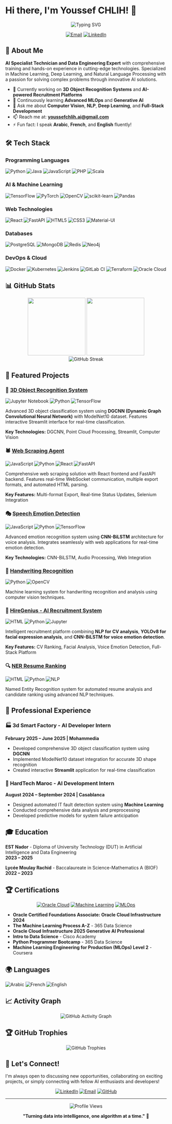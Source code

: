 # Hi there, I'm Youssef CHLIH! 👋

<div align="center">
  <img src="https://readme-typing-svg.herokuapp.com/?lines=AI+Specialist+Technician;Data+Engineering+Expert;Machine+Learning+Enthusiast;Full-Stack+Developer&font=Fira%20Code&center=true&width=380&height=50&duration=4000&pause=1000" alt="Typing SVG">
</div>

<div align="center">
  
[![Email](https://img.shields.io/badge/Email-youssefchlih.ai@gmail.com-red?style=flat-square&logo=gmail&logoColor=white)](mailto:youssefchlih.ai@gmail.com)
[![LinkedIn](https://img.shields.io/badge/LinkedIn-Youssef%20CHLIH-blue?style=flat-square&logo=linkedin&logoColor=white)](https://linkedin.com/in/youssef-chlih)

</div>

## 🎯 About Me

**AI Specialist Technician and Data Engineering Expert** with comprehensive training and hands-on experience in cutting-edge technologies. Specialized in Machine Learning, Deep Learning, and Natural Language Processing with a passion for solving complex problems through innovative AI solutions.

- 🔭 Currently working on **3D Object Recognition Systems** and **AI-powered Recruitment Platforms**
- 🌱 Continuously learning **Advanced MLOps** and **Generative AI**
- 💬 Ask me about **Computer Vision**, **NLP**, **Deep Learning**, and **Full-Stack Development**
- 📫 Reach me at: **youssefchlih.ai@gmail.com**
- ⚡ Fun fact: I speak **Arabic**, **French**, and **English** fluently!

## 🛠️ Tech Stack

### Programming Languages
![Python](https://img.shields.io/badge/Python-3776AB?style=for-the-badge&logo=python&logoColor=white)
![Java](https://img.shields.io/badge/Java-ED8B00?style=for-the-badge&logo=java&logoColor=white)
![JavaScript](https://img.shields.io/badge/JavaScript-F7DF1E?style=for-the-badge&logo=javascript&logoColor=black)
![PHP](https://img.shields.io/badge/PHP-777BB4?style=for-the-badge&logo=php&logoColor=white)
![Scala](https://img.shields.io/badge/Scala-DC322F?style=for-the-badge&logo=scala&logoColor=white)

### AI & Machine Learning
![TensorFlow](https://img.shields.io/badge/TensorFlow-FF6F00?style=for-the-badge&logo=tensorflow&logoColor=white)
![PyTorch](https://img.shields.io/badge/PyTorch-EE4C2C?style=for-the-badge&logo=pytorch&logoColor=white)
![OpenCV](https://img.shields.io/badge/OpenCV-27338e?style=for-the-badge&logo=opencv&logoColor=white)
![scikit-learn](https://img.shields.io/badge/scikit--learn-F7931E?style=for-the-badge&logo=scikit-learn&logoColor=white)
![Pandas](https://img.shields.io/badge/Pandas-2C2D72?style=for-the-badge&logo=pandas&logoColor=white)

### Web Technologies
![React](https://img.shields.io/badge/React-20232A?style=for-the-badge&logo=react&logoColor=61DAFB)
![FastAPI](https://img.shields.io/badge/FastAPI-005571?style=for-the-badge&logo=fastapi)
![HTML5](https://img.shields.io/badge/HTML5-E34F26?style=for-the-badge&logo=html5&logoColor=white)
![CSS3](https://img.shields.io/badge/CSS3-1572B6?style=for-the-badge&logo=css3&logoColor=white)
![Material-UI](https://img.shields.io/badge/Material--UI-0081CB?style=for-the-badge&logo=mui&logoColor=white)

### Databases
![PostgreSQL](https://img.shields.io/badge/PostgreSQL-316192?style=for-the-badge&logo=postgresql&logoColor=white)
![MongoDB](https://img.shields.io/badge/MongoDB-4EA94B?style=for-the-badge&logo=mongodb&logoColor=white)
![Redis](https://img.shields.io/badge/Redis-DC382D?style=for-the-badge&logo=redis&logoColor=white)
![Neo4j](https://img.shields.io/badge/Neo4j-008CC1?style=for-the-badge&logo=neo4j&logoColor=white)

### DevOps & Cloud
![Docker](https://img.shields.io/badge/Docker-2496ED?style=for-the-badge&logo=docker&logoColor=white)
![Kubernetes](https://img.shields.io/badge/Kubernetes-326ce5?style=for-the-badge&logo=kubernetes&logoColor=white)
![Jenkins](https://img.shields.io/badge/Jenkins-D24939?style=for-the-badge&logo=jenkins&logoColor=white)
![GitLab CI](https://img.shields.io/badge/GitLab%20CI-FC6D26?style=for-the-badge&logo=gitlab&logoColor=white)
![Terraform](https://img.shields.io/badge/Terraform-7B42BC?style=for-the-badge&logo=terraform&logoColor=white)
![Oracle Cloud](https://img.shields.io/badge/Oracle%20Cloud-F80000?style=for-the-badge&logo=oracle&logoColor=white)

## 📊 GitHub Stats

<div align="center">
  <img height="180em" src="https://github-readme-stats.vercel.app/api?username=YoussefChlih&show_icons=true&theme=radical&include_all_commits=true&count_private=true"/>
  <img height="180em" src="https://github-readme-stats.vercel.app/api/top-langs/?username=YoussefChlih&layout=compact&langs_count=8&theme=radical"/>
</div>

<div align="center">
  <img src="https://github-readme-streak-stats.herokuapp.com/?user=YoussefChlih&theme=radical" alt="GitHub Streak"/>
</div>

## 🚀 Featured Projects

### 🎯 [3D Object Recognition System](https://github.com/YoussefChlih/3d-obj-rec)
![Jupyter Notebook](https://img.shields.io/badge/Jupyter-F37626?style=flat-square&logo=jupyter&logoColor=white)
![Python](https://img.shields.io/badge/Python-3776AB?style=flat-square&logo=python&logoColor=white)
![TensorFlow](https://img.shields.io/badge/TensorFlow-FF6F00?style=flat-square&logo=tensorflow&logoColor=white)

Advanced 3D object classification system using **DGCNN (Dynamic Graph Convolutional Neural Network)** with ModelNet10 dataset. Features interactive Streamlit interface for real-time classification.

**Key Technologies:** DGCNN, Point Cloud Processing, Streamlit, Computer Vision

### 🕷️ [Web Scraping Agent](https://github.com/YoussefChlih/web_scraping_agent)
![JavaScript](https://img.shields.io/badge/JavaScript-F7DF1E?style=flat-square&logo=javascript&logoColor=black)
![Python](https://img.shields.io/badge/Python-3776AB?style=flat-square&logo=python&logoColor=white)
![React](https://img.shields.io/badge/React-61DAFB?style=flat-square&logo=react&logoColor=black)
![FastAPI](https://img.shields.io/badge/FastAPI-005571?style=flat-square&logo=fastapi)

Comprehensive web scraping solution with React frontend and FastAPI backend. Features real-time WebSocket communication, multiple export formats, and automated HTML parsing.

**Key Features:** Multi-format Export, Real-time Status Updates, Selenium Integration

### 🎭 [Speech Emotion Detection](https://github.com/YoussefChlih/Speech_emotion_detection)
![JavaScript](https://img.shields.io/badge/JavaScript-F7DF1E?style=flat-square&logo=javascript&logoColor=black)
![Python](https://img.shields.io/badge/Python-3776AB?style=flat-square&logo=python&logoColor=white)
![TensorFlow](https://img.shields.io/badge/TensorFlow-FF6F00?style=flat-square&logo=tensorflow&logoColor=white)

Advanced emotion recognition system using **CNN-BiLSTM** architecture for voice analysis. Integrates seamlessly with web applications for real-time emotion detection.

**Key Technologies:** CNN-BiLSTM, Audio Processing, Web Integration

### 🎨 [Handwriting Recognition](https://github.com/YoussefChlih/Handwriting)
![Python](https://img.shields.io/badge/Python-3776AB?style=flat-square&logo=python&logoColor=white)
![OpenCV](https://img.shields.io/badge/OpenCV-27338e?style=flat-square&logo=opencv&logoColor=white)

Machine learning system for handwriting recognition and analysis using computer vision techniques.

### 💼 [HireGenius - AI Recruitment System](https://github.com/YoussefChlih/Cv-Ranking)
![HTML](https://img.shields.io/badge/HTML5-E34F26?style=flat-square&logo=html5&logoColor=white)
![Python](https://img.shields.io/badge/Python-3776AB?style=flat-square&logo=python&logoColor=white)
![Jupyter](https://img.shields.io/badge/Jupyter-F37626?style=flat-square&logo=jupyter&logoColor=white)

Intelligent recruitment platform combining **NLP for CV analysis**, **YOLOv8 for facial expression analysis**, and **CNN-BiLSTM for voice emotion detection**.

**Key Features:** CV Ranking, Facial Analysis, Voice Emotion Detection, Full-Stack Platform

### 🔍 [NER Resume Ranking](https://github.com/YoussefChlih/ner_resume_ranking)
![HTML](https://img.shields.io/badge/HTML5-E34F26?style=flat-square&logo=html5&logoColor=white)
![Python](https://img.shields.io/badge/Python-3776AB?style=flat-square&logo=python&logoColor=white)
![NLP](https://img.shields.io/badge/NLP-4EA94B?style=flat-square&logo=nlp&logoColor=white)

Named Entity Recognition system for automated resume analysis and candidate ranking using advanced NLP techniques.

## 💼 Professional Experience

### 🏭 **3d Smart Factory** - AI Developer Intern
**February 2025 – June 2025 | Mohammedia**
- Developed comprehensive 3D object classification system using **DGCNN**
- Implemented ModelNet10 dataset integration for accurate 3D shape recognition
- Created interactive **Streamlit** application for real-time classification

### 🔧 **HardTech Maroc** - AI Development Intern
**August 2024 – September 2024 | Casablanca**
- Designed automated IT fault detection system using **Machine Learning**
- Conducted comprehensive data analysis and preprocessing
- Developed predictive models for system failure anticipation

## 🎓 Education

**EST Nador** - Diploma of University Technology (DUT) in Artificial Intelligence and Data Engineering  
**2023 – 2025**

**Lycée Moulay Rachid** - Baccalaureate in Science-Mathematics A (BIOF)  
**2022 – 2023**

## 🏆 Certifications

<div align="center">

[![Oracle Cloud](https://img.shields.io/badge/Oracle%20Cloud%20Certified-F80000?style=for-the-badge&logo=oracle&logoColor=white)](https://www.oracle.com/cloud/)
[![Machine Learning](https://img.shields.io/badge/Machine%20Learning%20Process%20A--Z-4CAF50?style=for-the-badge&logo=coursera&logoColor=white)](https://365datascience.com/)
[![MLOps](https://img.shields.io/badge/MLOps%20Level%202-FF6F00?style=for-the-badge&logo=coursera&logoColor=white)](https://www.coursera.org/)

</div>

- **Oracle Certified Foundations Associate: Oracle Cloud Infrastructure 2024**
- **The Machine Learning Process A-Z** - 365 Data Science
- **Oracle Cloud Infrastructure 2025 Generative AI Professional**
- **Intro to Data Science** - Cisco Academy
- **Python Programmer Bootcamp** - 365 Data Science
- **Machine Learning Engineering for Production (MLOps) Level 2** - Coursera

## 🌍 Languages

![Arabic](https://img.shields.io/badge/Arabic-Native-green?style=flat-square)
![French](https://img.shields.io/badge/French-Fluent-blue?style=flat-square)
![English](https://img.shields.io/badge/English-Fluent-red?style=flat-square)

## 📈 Activity Graph

<div align="center">
  <img src="https://github-readme-activity-graph.vercel.app/graph?username=YoussefChlih&theme=react-dark&hide_border=true" alt="GitHub Activity Graph"/>
</div>

## 🏆 GitHub Trophies

<div align="center">
  <img src="https://github-profile-trophy.vercel.app/?username=YoussefChlih&theme=radical&no-frame=false&no-bg=false&margin-w=4" alt="GitHub Trophies"/>
</div>

## 🤝 Let's Connect!

I'm always open to discussing new opportunities, collaborating on exciting projects, or simply connecting with fellow AI enthusiasts and developers!

<div align="center">

[![LinkedIn](https://img.shields.io/badge/LinkedIn-0077B5?style=for-the-badge&logo=linkedin&logoColor=white)](https://linkedin.com/in/youssef-chlih)
[![Email](https://img.shields.io/badge/Gmail-D14836?style=for-the-badge&logo=gmail&logoColor=white)](mailto:youssefchlih.ai@gmail.com)
[![GitHub](https://img.shields.io/badge/GitHub-100000?style=for-the-badge&logo=github&logoColor=white)](https://github.com/YoussefChlih)

</div>

---

<div align="center">
  <img src="https://komarev.com/ghpvc/?username=YoussefChlih&label=Profile%20views&color=0e75b6&style=flat" alt="Profile Views" />
</div>

<div align="center">
  
**"Turning data into intelligence, one algorithm at a time."** 🚀

</div>
